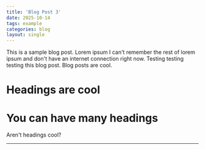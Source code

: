 ```yaml
---
title: 'Blog Post 3'
date: 2025-10-14
tags: example
categories: blog
layout: single
---
```


This is a sample blog post. Lorem ipsum I can't remember the rest of lorem ipsum and don't have an internet connection right now. Testing testing testing this blog post. Blog posts are cool. 

Headings are cool
======

You can have many headings
======

Aren't headings cool?

------


